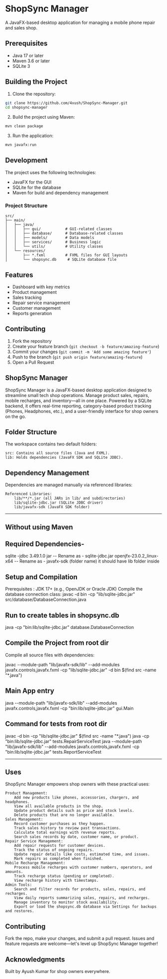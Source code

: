 # ShopSync Manager

A JavaFX-based desktop application for managing a mobile phone repair and sales shop.

## Prerequisites

- Java 17 or later
- Maven 3.6 or later
- SQLite 3

## Building the Project

1. Clone the repository:
```bash
git clone https://github.com/4xush/ShopSync-Manager.git
cd shopsync-manager
```

2. Build the project using Maven:
```bash
mvn clean package
```

3. Run the application:
```bash
mvn javafx:run
```

## Development

The project uses the following technologies:
- JavaFX for the GUI
- SQLite for the database
- Maven for build and dependency management

### Project Structure

```
src/
├── main/
│   ├── java/
│   │   ├── gui/           # GUI-related classes
│   │   ├── database/      # Database-related classes
│   │   ├── models/        # Data models
│   │   ├── services/      # Business logic
│   │   └── utils/         # Utility classes
│   └── resources/
│       ├── *.fxml         # FXML files for GUI layouts
│       └── shopsync.db     # SQLite database file
```

## Features

- Dashboard with key metrics
- Product management
- Sales tracking
- Repair service management
- Customer management
- Reports generation

## Contributing

1. Fork the repository
2. Create your feature branch (`git checkout -b feature/amazing-feature`)
3. Commit your changes (`git commit -m 'Add some amazing feature'`)
4. Push to the branch (`git push origin feature/amazing-feature`)
5. Open a Pull Request

## ShopSync Manager

ShopSync Manager is a JavaFX-based desktop application designed to streamline small tech shop operations. Manage product sales, repairs, mobile recharges, and inventory—all in one place. Powered by a SQLite backend, it offers real-time reporting, category-based product tracking (Phones, Headphones, etc.), and a user-friendly interface for shop owners on the go.

## Folder Structure

The workspace contains two default folders:

    src: Contains all source files (Java and FXML).
    lib: Holds dependencies (JavaFX SDK and SQLite JDBC).

## Dependency Management

Dependencies are managed manually via referenced libraries:

    Referenced Libraries:
        lib/**/*.jar (all JARs in lib/ and subdirectories)
        lib/sqlite-jdbc.jar (SQLite JDBC driver)
        lib/javafx-sdk (JavaFX SDK folder)


______________________________________________________

## Without using Maven 

## Required Dependencies-

sqlite -jdbc 3.49.1.0 jar -- Rename as - sqlite-jdbc.jar
openjfx-23.0.2_linux-x64  -- Rename as - javafx-sdk (folder name) it should have lib folder inside

## Setup and Compilation

Prerequisites : JDK 17+ (e.g., OpenJDK or Oracle JDK)
Compile the database connection class:
javac -d bin -cp "lib/sqlite-jdbc.jar" src/database/DatabaseConnection.java


## Run to create tables in shopsync.db

java -cp "bin:lib/sqlite-jdbc.jar" database.DatabaseConnection

## Compile the Project from root dir

Compile all source files with dependencies:

javac --module-path "lib/javafx-sdk/lib" --add-modules javafx.controls,javafx.fxml -cp "lib/sqlite-jdbc.jar" -d bin $(find src -name "*.java")

## Main App entry 

java --module-path "lib/javafx-sdk/lib" --add-modules javafx.controls,javafx.fxml -cp "bin:lib/sqlite-jdbc.jar" gui.Main

## Command for tests from root dir
javac -d bin -cp "lib/sqlite-jdbc.jar" $(find src -name "*.java")
java -cp "bin:lib/sqlite-jdbc.jar" tests.RepairServiceTest
java --module-path "lib/javafx-sdk/lib" --add-modules javafx.controls,javafx.fxml -cp "bin:lib/sqlite-jdbc.jar" tests.ReportServiceTest



______________________________________________________

## Uses

ShopSync Manager empowers shop owners with these practical uses:

    Product Management:
        Add new products like phones, accessories, chargers, and headphones.
        View all available products in the shop.
        Update product details such as price and stock levels.
        Delete products that are no longer available.
    Sales Management:
        Record customer purchases as they happen.
        Track sales history to review past transactions.
        Calculate total earnings with revenue reports.
        Search sales records by date, customer name, or product.
    Repair Service Management:
        Add repair requests for customer devices.
        Track the status of ongoing repairs.
        Update repair details like costs, estimated time, and issues.
        Mark repairs as completed when finished.
    Mobile Recharge Management:
        Process mobile recharges with customer numbers, operators, and amounts.
        Track recharge status (pending or completed).
        View recharge history with timestamps.
    Admin Tools:
        Search and filter records for products, sales, repairs, and recharges.
        View daily reports summarizing sales, repairs, and recharges.
        Manage inventory to monitor stock availability.
        Export or load the shopsync.db database via Settings for backups and restores.

## Contributing

Fork the repo, make your changes, and submit a pull request. Issues and feature requests are welcome—let's level up ShopSync Manager together!


## Acknowledgments

Built by Ayush Kumar for shop owners everywhere. 